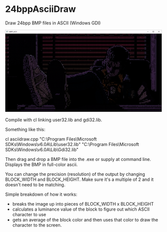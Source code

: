 # 24bppAsciiDraw
Draw 24bpp BMP files in ASCII (Windows GDI)

![alt tag](https://raw.githubusercontent.com/gregfrazier/24bppAsciiDraw/master/sample.png)

Compile with cl linking user32.lib and gdi32.lib.

Something like this:

cl asciidraw.cpp "C:\Program Files\Microsoft SDKs\Windows\v6.0A\Lib\user32.lib" "C:\Program Files\Microsoft SDKs\Windows\v6.0A\Lib\Gdi32.lib"

Then drag and drop a BMP file into the .exe or supply at command line. Displays the BMP in full-color ascii.

You can change the precision (resolution) of the output by changing BLOCK_WIDTH and BLOCK_HEIGHT. Make sure it's a multiple of 2 and it doesn't need to be matching.

Simple breakdown of how it works:
- breaks the image up into pieces of BLOCK_WIDTH x BLOCK_HEIGHT
- calculates a luminance value of the block to figure out which ASCII character to use
- gets an average of the block color and then uses that color to draw the character to the screen.
